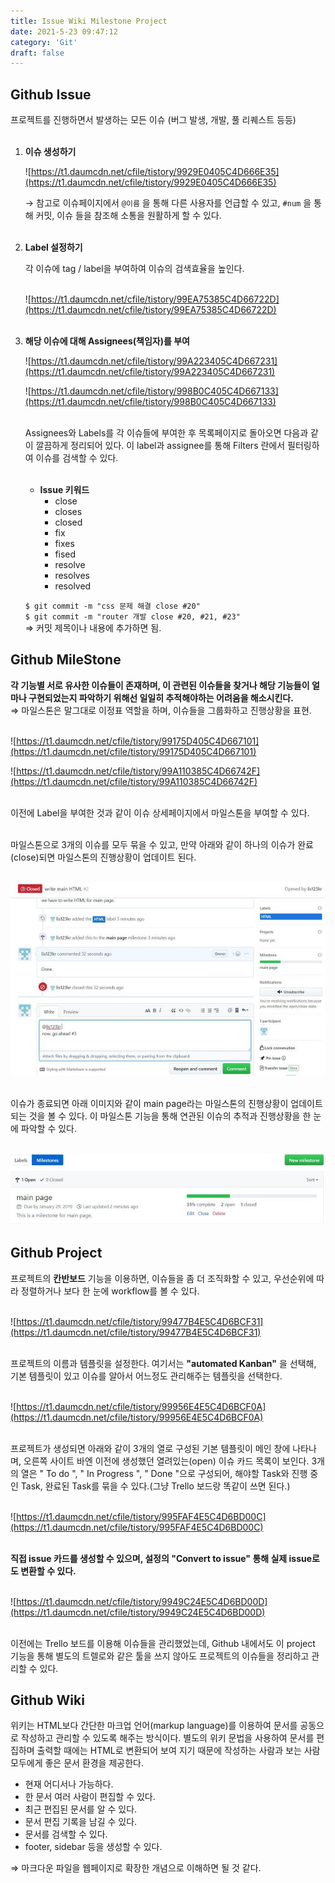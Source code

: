 ```yaml
---
title: Issue Wiki Milestone Project
date: 2021-5-23 09:47:12
category: 'Git'
draft: false
---
```


## Github Issue

프로젝트를 진행하면서 발생하는 모든 이슈 (버그 발생, 개발, 풀 리퀘스트 등등)<br/><br/>

1. **이슈 생성하기**

   ![https://t1.daumcdn.net/cfile/tistory/9929E0405C4D666E35](https://t1.daumcdn.net/cfile/tistory/9929E0405C4D666E35)

   → 참고로 이슈페이지에서 `@이름` 을 통해 다른 사용자를 언급할 수 있고, `#num` 을 통해 커밋, 이슈 들을 참조해 소통을 원활하게 할 수 있다.<br/><br/>

2. **Label 설정하기**

   각 이슈에 tag / label을 부여하여 이슈의 검색효율을 높인다.<br/><br/>

   ![https://t1.daumcdn.net/cfile/tistory/99EA75385C4D66722D](https://t1.daumcdn.net/cfile/tistory/99EA75385C4D66722D)<br/><br/>

3. **해당 이슈에 대해 Assignees(책임자)를 부여**

   ![https://t1.daumcdn.net/cfile/tistory/99A223405C4D667231](https://t1.daumcdn.net/cfile/tistory/99A223405C4D667231)

   ![https://t1.daumcdn.net/cfile/tistory/998B0C405C4D667133](https://t1.daumcdn.net/cfile/tistory/998B0C405C4D667133)<br/><br/>

   Assignees와 Labels를 각 이슈들에 부여한 후 목록페이지로 돌아오면 다음과 같이 깔끔하게 정리되어 있다. 이 label과 assignee를 통해 Filters 란에서 필터링하여 이슈를 검색할 수 있다.<br/><br/>

   - **Issue 키워드**
     - close
     - closes
     - closed
     - fix
     - fixes
     - fised
     - resolve
     - resolves
     - resolved

   `$ git commit -m "css 문제 해결 close #20"` <br/>
   `$ git commit -m "router 개발 close #20, #21, #23"` <br/>
   ⇒ 커밋 제목이나 내용에 추가하면 됨.

## Github MileStone

**각 기능별 서로 유사한 이슈들이 존재하며, 이 관련된 이슈들을 찾거나 해당 기능들이 얼마나 구현되었는지 파악하기 위해선 일일히 추적해야하는 어려움을 해소시킨다.** <br/>
⇒ 마일스톤은 말그대로 이정표 역할을 하며, 이슈들을 그룹화하고 진행상황을 표현.<br/><br/>

![https://t1.daumcdn.net/cfile/tistory/99175D405C4D667101](https://t1.daumcdn.net/cfile/tistory/99175D405C4D667101)

![https://t1.daumcdn.net/cfile/tistory/99A110385C4D66742F](https://t1.daumcdn.net/cfile/tistory/99A110385C4D66742F)<br/><br/>

이전에 Label을 부여한 것과 같이 이슈 상세페이지에서 마일스톤을 부여할 수 있다.<br/><br/>

마일스톤으로 3개의 이슈를 모두 묶을 수 있고, 만약 아래와 같이 하나의 이슈가 완료(close)되면 마일스톤의 진행상황이 업데이트 된다.<br/><br/>

![](./images/issue_wiki/1.png)<br/><br/>

이슈가 종료되면 아래 이미지와 같이 main page라는 마일스톤의 진행상황이 업데이트 되는 것을 볼 수 있다. 이 마일스톤 기능을 통해 연관된 이슈의 추적과 진행상황을 한 눈에 파악할 수 있다.<br/><br/>

![](./images/issue_wiki/2.png)

## Github Project

프로젝트의 **칸반보드** 기능을 이용하면, 이슈들을 좀 더 조직화할 수 있고, 우선순위에 따라 정렬하거나 보다 한 눈에 workflow를 볼 수 있다.<br/><br/>

![https://t1.daumcdn.net/cfile/tistory/99477B4E5C4D6BCF31](https://t1.daumcdn.net/cfile/tistory/99477B4E5C4D6BCF31)<br/><br/>

프로젝트의 이름과 템플릿을 설정한다. 여기서는
**"automated Kanban"**
을 선택해, 기본 템플릿이 있고 이슈를 알아서 어느정도 관리해주는 템플릿을 선택한다.<br/><br/>

![https://t1.daumcdn.net/cfile/tistory/99956E4E5C4D6BCF0A](https://t1.daumcdn.net/cfile/tistory/99956E4E5C4D6BCF0A)<br/><br/>

프로젝트가 생성되면 아래와 같이 3개의 열로 구성된 기본 템플릿이 메인 창에 나타나며, 오른쪽 사이트 바엔 이전에 생성했던 열려있는(open) 이슈 카드 목록이 보인다. 3개의 열은 " To do ", " In Progress ", " Done "으로 구성되어, 해야할 Task와 진행 중인 Task, 완료된 Task를 묶을 수 있다.(그냥 Trello 보드랑 똑같이 쓰면 된다.)<br/><br/>

![https://t1.daumcdn.net/cfile/tistory/995FAF4E5C4D6BD00C](https://t1.daumcdn.net/cfile/tistory/995FAF4E5C4D6BD00C)<br/><br/>

**직접 issue 카드를 생성할 수 있으며, 설정의 "Convert to issue" 통해 실제 issue로도 변환할 수 있다.**<br/><br/>

![https://t1.daumcdn.net/cfile/tistory/9949C24E5C4D6BD00D](https://t1.daumcdn.net/cfile/tistory/9949C24E5C4D6BD00D)<br/><br/>

이전에는 Trello 보드를 이용해 이슈들을 관리했었는데, Github 내에서도 이 project 기능을 통해 별도의 트렐로와 같은 툴을 쓰지 않아도 프로젝트의 이슈들을 정리하고 관리할 수 있다.

## Github Wiki

위키는 HTML보다 간단한 마크업 언어(markup language)를 이용하여 문서를 공동으로 작성하고 관리할 수 있도록 해주는 방식이다. 별도의 위키 문법을 사용하여 문서를 편집하며 출력할 때에는 HTML로 변환되어 보여 지기 때문에 작성하는 사람과 보는 사람 모두에게 좋은 문서 환경을 제공한다.

- 현재 어디서나 가능하다.
- 한 문서 여러 사람이 편집할 수 있다.
- 최근 편집된 문서를 알 수 있다.
- 문서 편집 기록을 남길 수 있다.
- 문서를 검색할 수 있다.
- footer, sidebar 등을 생성할 수 있다.

⇒ 마크다운 파일을 웹페이지로 확장한 개념으로 이해하면 될 것 같다.
